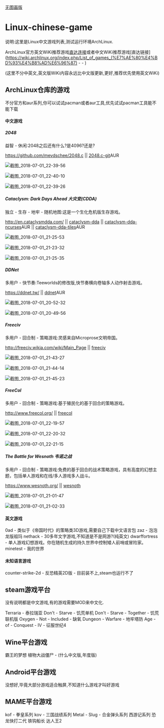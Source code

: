[无图画版](README.md)

# Linux-chinese-game

说明:这里是Linux中文游戏列表,测试运行环境ArchLinux.

ArchLinux官方英文WiKi推荐游戏[直达连接](https://wiki.archlinux.org/index.php/List_of_games)或者中文WiKi推荐游戏[直达链接](https://wiki.archlinux.org/index.php/List_of_games_(%E7%AE%80%E4%BD%93%E4%B8%AD%E6%96%87) -  - )

(这里不分中英文,英文版WiKi内容永远比中文版更新,更好,推荐优先使用英文WiKi)



## ArchLinux仓库的游戏

不分官方和aur系列,你可以试试pacman或者aur工具,优先试试pacman工具能不能下载

#### 中文游戏

##### 2048	

益智 - 休闲:2048之后还有什么?是4096?还是?

https://github.com/mevdschee/2048.c || [2048.c-git](https://aur.archlinux.org/packages/2048.c-git/)AUR

![截图_2018-07-01_22-39-56](assets/截图_2018-07-01_22-39-56-1530456109073.png)

![截图_2018-07-01_22-40-10](assets/截图_2018-07-01_22-40-10.png)

![截图_2018-07-01_22-39-26](assets/截图_2018-07-01_22-39-26.png)


##### Cataclysm: Dark Days Ahead	大灾变(CDDA)

独立 - 生存 - 地牢 - 随机地图:这是一个生化危机版生存游戏。

<http://en.cataclysmdda.com/> || [cataclysm-dda](https://www.archlinux.org/packages/community/x86_64/cataclysm-dda/) || [cataclysm-dda-ncurses](https://aur.archlinux.org/packages/cataclysm-dda-ncurses/)AUR || [cataclysm-dda-tiles](https://aur.archlinux.org/packages/cataclysm-dda-tiles/)AUR

![截图_2018-07-01_21-25-53](assets/截图_2018-07-01_21-25-53-1530451886402.png)

![截图_2018-07-01_21-23-32](assets/截图_2018-07-01_21-23-32.png)

![截图_2018-07-01_21-25-35](assets/截图_2018-07-01_21-25-35.png)


##### DDNet	

多用户 - 快节奏:Teeworlds的修改版,快节奏横向卷轴多人动作射击游戏。

<https://ddnet.tw/> || [ddnet](https://aur.archlinux.org/packages/ddnet/)AUR

![截图_2018-07-01_20-52-32](assets/截图_2018-07-01_20-52-32.png)

![截图_2018-07-01_20-49-56](assets/截图_2018-07-01_20-49-56.png)


##### Freeciv

多用户 - 回合制 - 策略游戏:灵感来自Microprose文明帝国。

<http://freeciv.wikia.com/wiki/Main_Page> || [freeciv](https://www.archlinux.org/packages/extra/x86_64/freeciv/)

![截图_2018-07-01_21-43-27](assets/截图_2018-07-01_21-43-27.png)

![截图_2018-07-01_21-44-14](assets/截图_2018-07-01_21-44-14.png)

![截图_2018-07-01_21-45-23](assets/截图_2018-07-01_21-45-23.png)


##### FreeCol	

多用户 - 回合制 - 策略游戏:基于殖民化的基于回合的策略游戏。

<http://www.freecol.org/> || [freecol](https://www.archlinux.org/packages/community/any/freecol/)

![截图_2018-07-01_22-19-57](assets/截图_2018-07-01_22-19-57.png)

![截图_2018-07-01_22-20-32](assets/截图_2018-07-01_22-20-32.png)

![截图_2018-07-01_22-21-15](assets/截图_2018-07-01_22-21-15-1530454984374.png)


##### The Battle for Wesnoth	韦诺之战 

多用户 - 回合制 - 策略游戏:免费的基于回合的战术策略游戏，具有高度的幻想主题，包括单人游戏和在线/多人游戏多人战斗。

<https://www.wesnoth.org/> || [wesnoth](https://www.archlinux.org/packages/community/x86_64/wesnoth/)

![截图_2018-07-01_21-01-47](assets/截图_2018-07-01_21-01-47.png)

![截图_2018-07-01_21-02-33](assets/截图_2018-07-01_21-02-33.png)




















#### 英文游戏

 

0ad - 类似于《帝国时代》的策略类3D游戏,需要自己下载中文语言包
	zaz - 泡泡龙版祖玛
	nethack - 30多年文字游戏,不知道是不是网游?(纯英文)
	dwarffortress - 单人游戏幻想游戏。你在随机生成的持久世界中控制矮人前哨或冒险家。
	minetest - 我的世界





#### 未知语言游戏


counter-strike-2d - 反恐精英2D版 - 目前装不上,steam也运行不了



## steam游戏平台

没有说明都是中文游戏,有的游戏需要MOD来中文化.


Terraria - 泰拉瑞亚
Don't - Starve - 饥荒单机
Don't - Starve - Together - 饥荒联机版
Oxygen - Not - Included - 缺氧
Dungeon - Warfare - 地牢塔防
Age - of - Conquest - IV - 征服世纪4





## Wine平台游戏


霸王的梦想
植物大战僵尸 - (什么中文版,年度版)



## Android平台游戏

没想好,毕竟大部分游戏适合触屏,不知道什么游戏才叫好游戏





## MAME平台游戏


kof - 拳皇系列
kov - 三国战绩系列
Metal - Slug - 合金弹头系列
西游记系列
恐龙快打二代
铁钩船长
达人王2


